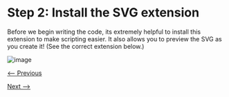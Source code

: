 # Step 2: Install the SVG extension

Before we begin writing the code, its extremely helpful to install this extension to make scripting easier. It also allows you to preview the SVG as you create it! (See the correct extension below.)

![image](https://user-images.githubusercontent.com/112105372/206324229-d44ff5ea-7572-458e-8266-f3997d0445f5.png)

[<-- Previous](Step1.md)

[Next -->](Step3.md)
